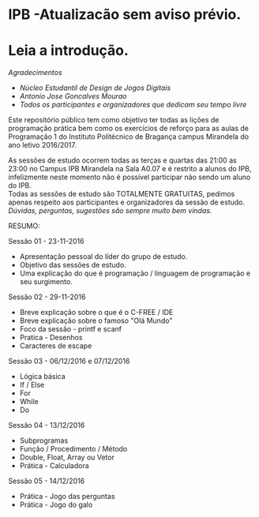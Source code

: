 # IPB -Atualizacão sem aviso prévio.
# Leia a introdução.

*Agradecimentos*  
+ *Núcleo Estudantil de Design de Jogos Digitais*  
+ *Antonio Jose Goncalves Mourao*  
+ *Todos os participantes e organizadores que dedicam seu tempo livre*  

Este repositório público tem como objetivo ter todas as lições de programação prática bem como os exercícios de reforço para as aulas de Programação 1 do Instituto Politécnico de Bragança campus Mirandela do ano letivo 2016/2017.  

As sessões de estudo ocorrem todas as terças e quartas das 21:00 as 23:00 no Campus IPB Mirandela na Sala A0.07 e é restrito a alunos do IPB, infelizmente neste momento não é possível participar não sendo um aluno do IPB.  
Todas as sessões de estudo são TOTALMENTE GRATUITAS, pedimos apenas respeito aos participantes e organizadores da sessão de estudo.  
*Dúvidas, perguntas, sugestões são sempre muito bem vindas.*  

RESUMO:  
  
Sessão 01 - 23-11-2016  
+ Apresentação pessoal do líder do grupo de estudo.  
+ Objetivo das sessões de estudo.  
+ Uma explicação do que é programação / linguagem de programação e seu surgimento.  
    
Sessão 02 - 29-11-2016  
+ Breve explicação sobre o que é o C-FREE / IDE  
+ Breve explicação sobre o famoso "Olá Mundo"  
+ Foco da sessão - printf e scanf  
+ Pratica - Desenhos  
+ Caracteres de escape
  
Sessão 03 - 06/12/2016 e 07/12/2016  
+ Lógica básica  
+ If / Else  
+ For  
+ While  
+ Do  
  
Sessão 04 - 13/12/2016  
+ Subprogramas  
+ Função / Procedimento / Método  
+ Double, Float, Array ou Vetor 
+ Prática - Calculadora  
  
Sessão 05 - 14/12/2016    
+ Prática - Jogo das perguntas  
+ Prática - Jogo do galo  
